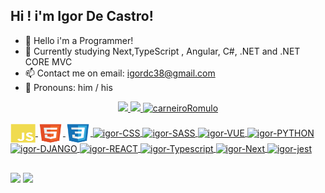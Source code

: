 ## Hi ! i'm Igor De Castro!

- 🔭 Hello i'm a Programmer!
- 🌱 Currently studying Next,TypeScript , Angular, C#, .NET and .NET CORE MVC
- 📫 Contact me on email: igordc38@gmail.com
- 🧐 Pronouns: him / his


<div align="center">
  <a href="https://github.com/castrintt">
  <img height="160em" src="https://github-readme-stats-nine-navy.vercel.app/api?username=castrintt&show_icons=true&theme=radical&include_all_commits=true&count_private=true"/>
  <img height="160em" src="https://github-readme-stats.vercel.app/api/top-langs/?username=castrintt&layout=compact&langs_count=7&theme=radical"/>
  <img height="160em" src="https://github-readme-streak-stats.herokuapp.com/?user=castrintt&show_icons=true&theme=radical&include_all_commits=true&count_private=true" alt="carneiroRomulo"/>
</div>
<div style="display: inline_block"><br>
    <img align="center" alt="igor-Js" height="30" width="40" src="https://raw.githubusercontent.com/devicons/devicon/master/icons/javascript/javascript-plain.svg">
    <img align="center" alt="igor-Javascript" height="30" width="40" src="https://raw.githubusercontent.com/devicons/devicon/master/icons/html5/html5-original.svg">
    <img align="center" alt="igor-HTML" height="30" width="40" src="https://raw.githubusercontent.com/devicons/devicon/master/icons/css3/css3-original.svg">
    <img align="center" alt="igor-CSS" height="30" width="40" src="https://cdn.jsdelivr.net/gh/devicons/devicon/icons/bootstrap/bootstrap-plain.svg" />
    <img align="center" alt="igor-SASS" height="30" width="40" src="https://cdn.jsdelivr.net/gh/devicons/devicon/icons/sass/sass-original.svg" />
    <img align="center" alt="igor-VUE" height="30" width="40" src="https://cdn.jsdelivr.net/gh/devicons/devicon/icons/vuejs/vuejs-original.svg" />
    <img align="center" alt="igor-PYTHON" height="40" width="40" src="https://cdn.jsdelivr.net/gh/devicons/devicon/icons/python/python-original.svg" />
    <img align="center" alt="igor-DJANGO" height="40" width="40" src="https://cdn.jsdelivr.net/gh/devicons/devicon/icons/django/django-plain.svg" /> 
    <img align="center" alt="igor-REACT" height="40" width="40" src="https://cdn.jsdelivr.net/gh/devicons/devicon/icons/react/react-original.svg" />
    <img align="center" alt="igor-Typescript" height="40" width="40"  src="https://cdn.jsdelivr.net/gh/devicons/devicon/icons/typescript/typescript-original.svg" /> 
    <img align="center" alt="igor-Next" height="40" width="40" src="https://cdn.jsdelivr.net/gh/devicons/devicon/icons/nextjs/nextjs-original.svg" />
            <img align="center" alt="igor-jest" height="40" width="40" src="https://cdn.jsdelivr.net/gh/devicons/devicon/icons/jest/jest-plain.svg" />
          
  
</div>
  
  ##
  
  <div> 
  <a href = "mailto:igordc38@gmail.com"><img src="https://img.shields.io/badge/-Gmail-%23333?style=for-the-badge&logo=gmail&logoColor=white" target="_blank"></a>
  <a href="https://www.linkedin.com/in/igor-de-castro-abrahao-324990207/" target="_blank"><img src="https://img.shields.io/badge/-LinkedIn-%230077B5?style=for-the-badge&logo=linkedin&logoColor=white" target="_blank"></a> 
 
</div>
  

  
